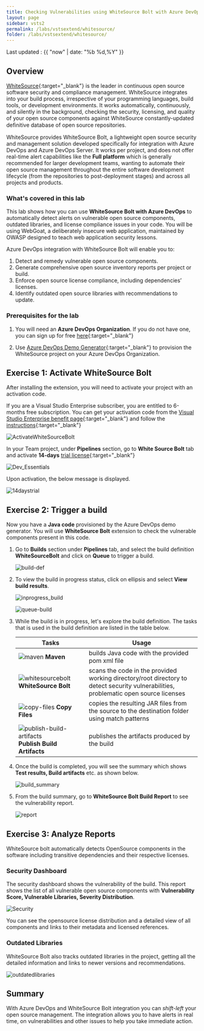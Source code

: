 ```yaml
---
title: Checking Vulnerabilities using WhiteSource Bolt with Azure DevOps
layout: page
sidebar: vsts2
permalink: /labs/vstsextend/whitesource/
folder: /labs/vstsextend/whitesource/
---
```

Last updated : {{ "now" | date: "%b %d,%Y" }}

## Overview

[WhiteSource](https://www.whitesourcesoftware.com/){:target="_blank"} is the leader in continuous open source software security and compliance management. WhiteSource integrates into your build process, irrespective of your programming languages, build tools, or development environments. It works automatically, continuously, and silently in the background, checking the security, licensing, and quality of your open source components against WhiteSource constantly-updated deﬁnitive database of open source repositories.

WhiteSource provides WhiteSource Bolt, a lightweight open source security and management solution developed specifically for integration with Azure DevOps and Azure DevOps Server. It works per project, and does not offer real-time alert capabilities like the **Full platform**  which is generally recommended for larger development teams, wanting to automate their open source management throughout the entire software development lifecycle (from the repositories to post-deployment stages) and across all projects and products.

### What's covered in this lab

This lab shows how you can use **WhiteSource Bolt with Azure DevOps** to automatically detect alerts on vulnerable open source components, outdated libraries, and license compliance issues in your code. You will be using WebGoat, a deliberately insecure web application, maintained by OWASP designed to teach web application security lessons.

Azure DevOps integration with WhiteSource Bolt will enable you to:

1. Detect and remedy vulnerable open source components.
1. Generate comprehensive open source inventory reports per project or build.
1. Enforce open source license compliance, including dependencies’ licenses.
1. Identify outdated open source libraries with recommendations to update.

### Prerequisites for the lab

1. You will need an **Azure DevOps Organization**. If you do not have one, you can sign up for free [here](https://www.visualstudio.com/products/visual-studio-team-services-vs){:target="_blank"}

1. Use [Azure DevOps Demo Generator](https://azuredevopsdemogenerator.azurewebsites.net/?name=WhiteSource-Bolt&templateid=77362){:target="_blank"} to provision the WhiteSource project on your Azure DevOps Organization.

## Exercise 1: Activate WhiteSource Bolt

After installing the extension, you will need to activate your project with an activation code.

If you are a Visual Studio Enterprise subscriber, you are entitled to 6-months free subscription. You can get your activation code from the [Visual Studio Enterprise benefit page](https://my.visualstudio.com/){:target="_blank"} and follow the [instructions](https://www.whitesourcesoftware.com/vse_whitesource_bolt//#activate){:target="_blank"}

![ActivateWhiteSourceBolt](images/MyVisualStudio.png)


In your Team project, under **Pipelines** section, go to **White Source Bolt** tab and activate **14-days** [trial license](https://www.whitesourcesoftware.com/whitesource_bolt_visualstudio_2017/#activate){:target="_blank"}

![Dev_Essentials](images/white3.png)

Upon activation, the below message is displayed.

![14daystrial](images/14daystrial.png)


## Exercise 2: Trigger a build

Now you have a **Java code** provisioned by the Azure DevOps demo generator. You will use **WhiteSource Bolt** extension to check the vulnerable components present in this code.

1. Go to **Builds** section under **Pipelines** tab, and select the build definition **WhiteSourceBolt** and click on **Queue** to trigger a build.

   ![build-def](images/buildtrigger4.png)

1. To view the build in progress status, click on ellipsis and select **View build results**.

   ![inprogress_build](images/build5.png)


   ![queue-build](images/build6.png)

1. While the build is in progress, let's explore the build definition. The tasks that is used in the build definition are listed in the table below.

    |Tasks|Usage|
    |----|------|
    |![maven](images/maven.png) **Maven**| builds Java code with the provided pom xml file|
    |![whitesourcebolt](images/whitesourcebolt.png) **WhiteSource Bolt**| scans the code in the provided working directory/root directory to detect security vulnerabilities, problematic open source licenses|
    |![copy-files](images/copy-files.png) **Copy Files**| copies the resulting JAR files from the source to the destination folder using match patterns|
    |![publish-build-artifacts](images/publish-build-artifacts.png) **Publish Build Artifacts**| publishes the artifacts produced by the build
    
1. Once the build is completed, you will see the summary which shows **Test results, Build artifacts** etc. as shown below.

   ![build_summary](images/buildsuccess.png)

1. From the build summary, go to **WhiteSource Bolt Build Report** to see the vulnerability report.

   ![report](images/WhiteSourceBolt13.png)

## Exercise 3: Analyze Reports

WhiteSource bolt automatically detects OpenSource components in the software including transitive dependencies and their respective licenses.

### Security Dashboard

The security dashboard shows the vulnerability of the build.
This report shows the list of all vulnerable open source components with **Vulnerability Score, Vulnerable Libraries, Severity Distribution**.

![Security](images/WhiteSourceBolt30.png)

You can see the opensource license distribution and a detailed view of all components and links to their metadata and licensed references.

### Outdated Libraries

WhiteSource Bolt also tracks outdated libraries in the project, getting all the detailed information and links to newer versions and recommendations.

![outdatedlibraries](images/outdatedlibraries.png)

## Summary

With Azure DevOps and WhiteSource Bolt integration you can *shift-left* your open source management. The integration allows you to have alerts in real time, on vulnerabilities and other issues to help you take immediate action.